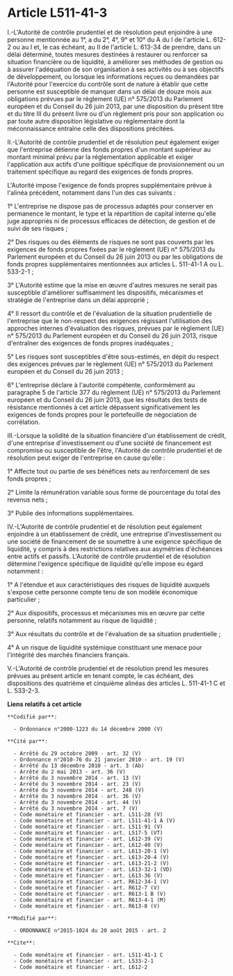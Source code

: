 # Article L511-41-3

I.-L'Autorité de contrôle prudentiel et de résolution peut enjoindre à une personne mentionnée au 1°, a du 2°, 4°, 9° et 10°
du A du I        de l'article L. 612-2 ou au I et, le cas échéant, au II de l'article L. 613-34 de prendre, dans un délai
déterminé, toutes mesures destinées à restaurer ou renforcer sa situation financière ou de liquidité, à améliorer ses
méthodes de gestion ou à assurer l'adéquation de son organisation à ses activités ou à ses objectifs de développement, ou
lorsque les informations reçues ou demandées par l'Autorité pour l'exercice du contrôle sont de nature à établir que cette
personne est susceptible de manquer dans un délai de douze mois aux obligations prévues par le règlement (UE) n° 575/2013 du
Parlement européen et du Conseil du 26 juin 2013, par une disposition du présent titre et du titre III du présent livre ou
d'un règlement pris pour son application ou par toute autre disposition législative ou réglementaire dont la méconnaissance
entraîne celle des dispositions précitées. 

II.-L'Autorité de contrôle prudentiel et de résolution peut également exiger que l'entreprise détienne des fonds propres d'un
montant supérieur au montant minimal prévu par la réglementation applicable et exiger l'application aux actifs d'une
politique spécifique de provisionnement ou un traitement spécifique au regard des exigences de fonds propres. 

L'Autorité impose l'exigence de fonds propres supplémentaire prévue à l'alinéa précédent, notamment dans l'un des cas
suivants : 

1° L'entreprise ne dispose pas de processus adaptés pour conserver en permanence le montant, le type et la répartition de
capital interne qu'elle juge appropriés ni de processus efficaces de détection, de gestion et de suivi de ses risques ; 

2° Des risques ou des éléments de risques ne sont pas couverts par les exigences de fonds propres fixées par le règlement
(UE) n° 575/2013 du Parlement européen et du Conseil du 26 juin 2013 ou par les obligations de fonds propres supplémentaires
mentionnées aux articles L. 511-41-1 A ou L. 533-2-1 ; 

3° L'Autorité estime que la mise en œuvre d'autres mesures ne serait pas susceptible d'améliorer suffisamment les
dispositifs, mécanismes et stratégie de l'entreprise dans un délai approprié ; 

4° Il ressort du contrôle et de l'évaluation de la situation prudentielle de l'entreprise que le non-respect des exigences
régissant l'utilisation des approches internes d'évaluation des risques, prévues par le règlement (UE) n° 575/2013 du
Parlement européen et du Conseil du 26 juin 2013, risque d'entraîner des exigences de fonds propres inadéquates ; 

5° Les risques sont susceptibles d'être sous-estimés, en dépit du respect des exigences prévues par le règlement (UE) n°
575/2013 du Parlement européen et du Conseil du 26 juin 2013 ; 

6° L'entreprise déclare à l'autorité compétente, conformément au paragraphe 5 de l'article 377 du règlement (UE) n° 575/2013
du Parlement européen et du Conseil du 26 juin 2013, que les résultats des tests de résistance mentionnés à cet article
dépassent significativement les exigences de fonds propres pour le portefeuille de négociation de corrélation. 

III.-Lorsque la solidité de la situation financière d'un établissement de crédit, d'une entreprise d'investissement ou d'une
société de financement est compromise ou susceptible de l'être, l'Autorité de contrôle prudentiel et de résolution peut
exiger de l'entreprise en cause qu'elle : 

1° Affecte tout ou partie de ses bénéfices nets au renforcement de ses fonds propres ; 

2° Limite la rémunération variable sous forme de pourcentage du total des revenus nets ; 

3° Publie des informations supplémentaires. 

IV.-L'Autorité de contrôle prudentiel et de résolution peut également enjoindre à un établissement de crédit, une entreprise
d'investissement ou une société de financement de se soumettre à une exigence spécifique de liquidité, y compris à des
restrictions relatives aux asymétries d'échéances entre actifs et passifs. L'Autorité de contrôle prudentiel et de résolution
détermine l'exigence spécifique de liquidité qu'elle impose eu égard notamment : 

1° A l'étendue et aux caractéristiques des risques de liquidité auxquels s'expose cette personne compte tenu de son modèle
économique particulier ; 

2° Aux dispositifs, processus et mécanismes mis en œuvre par cette personne, relatifs notamment au risque de liquidité ; 

3° Aux résultats du contrôle et de l'évaluation de sa situation prudentielle ; 

4° A un risque de liquidité systémique constituant une menace pour l'intégrité des marchés financiers français. 

V.-L'Autorité de contrôle prudentiel et de résolution prend les mesures prévues au présent article en tenant compte, le cas
échéant, des dispositions des quatrième et cinquième alinéas des articles L. 511-41-1 C et L. 533-2-3.

**Liens relatifs à cet article**

	**Codifié par**:

	  - Ordonnance n°2000-1223 du 14 décembre 2000 (V)

	**Cité par**:

	  - Arrêté du 29 octobre 2009 - art. 32 (V)
	  - Ordonnance n°2010-76 du 21 janvier 2010 - art. 19 (V)
	  - Arrêté du 13 décembre 2010 - art. 3 (Ab)
	  - Arrêté du 2 mai 2013 - art. 36 (V)
	  - Arrêté du 3 novembre 2014 - art. 13 (V)
	  - Arrêté du 3 novembre 2014 - art. 23 (V)
	  - Arrêté du 3 novembre 2014 - art. 248 (V)
	  - Arrêté du 3 novembre 2014 - art. 36 (V)
	  - Arrêté du 3 novembre 2014 - art. 44 (V)
	  - Arrêté du 3 novembre 2014 - art. 7 (V)
	  - Code monétaire et financier - art. L511-28 (V)
	  - Code monétaire et financier - art. L511-41-1 A (V)
	  - Code monétaire et financier - art. L511-91 (V)
	  - Code monétaire et financier - art. L517-5 (VT)
	  - Code monétaire et financier - art. L612-39 (V)
	  - Code monétaire et financier - art. L612-40 (V)
	  - Code monétaire et financier - art. L613-20-1 (V)
	  - Code monétaire et financier - art. L613-20-4 (V)
	  - Code monétaire et financier - art. L613-21-2 (V)
	  - Code monétaire et financier - art. L613-32-1 (VD)
	  - Code monétaire et financier - art. L613-36 (V)
	  - Code monétaire et financier - art. R612-34-1 (V)
	  - Code monétaire et financier - art. R612-7 (V)
	  - Code monétaire et financier - art. R613-1 B (V)
	  - Code monétaire et financier - art. R613-4-1 (M)
	  - Code monétaire et financier - art. R613-8 (V)

	**Modifié par**:

	  - ORDONNANCE n°2015-1024 du 20 août 2015 - art. 2

	**Cite**:

	  - Code monétaire et financier - art. L511-41-1 C
	  - Code monétaire et financier - art. L533-2-1
	  - Code monétaire et financier - art. L612-2
